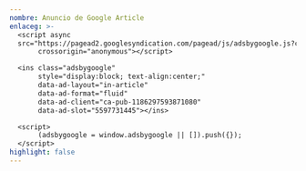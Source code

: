 ```yaml
---
nombre: Anuncio de Google Article
enlaceg: >-
  <script async
  src="https://pagead2.googlesyndication.com/pagead/js/adsbygoogle.js?client=ca-pub-1186297593871080"
       crossorigin="anonymous"></script>

  <ins class="adsbygoogle"
       style="display:block; text-align:center;"
       data-ad-layout="in-article"
       data-ad-format="fluid"
       data-ad-client="ca-pub-1186297593871080"
       data-ad-slot="5597731445"></ins>

  <script>
       (adsbygoogle = window.adsbygoogle || []).push({});
  </script>
highlight: false
---
```

